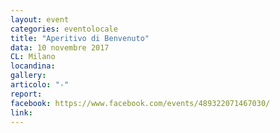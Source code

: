 ```yaml
---
layout: event
categories: eventolocale
title: "Aperitivo di Benvenuto"
data: 10 novembre 2017
CL: Milano
locandina:
gallery:
articolo: "-"
report:
facebook: https://www.facebook.com/events/489322071467030/
link: 
---
```


